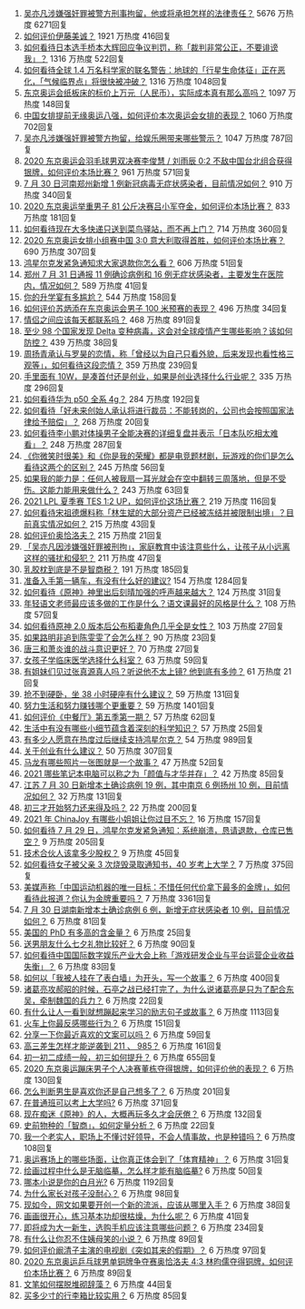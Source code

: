 1. [吴亦凡涉嫌强奸罪被警方刑事拘留，他或将承担怎样的法律责任？](https://www.zhihu.com/question/476402372) 5676 万热度 6271回复
1. [如何评价伊藤美诚？](https://www.zhihu.com/question/301233410) 1921 万热度 416回复
1. [如何看待日本选手桥本大辉回应争议判罚，称「裁判非常公正，不要诽谤我」？](https://www.zhihu.com/question/476259609) 1316 万热度 522回复
1. [如何看待全球 1.4 万名科学家的联名警告：地球的「行星生命体征」正在恶化，「气候临界点」将很快被冲破？](https://www.zhihu.com/question/475867319) 1316 万热度 1048回复
1. [东京奥运会纸板床的标价上万元（人民币），实际成本真有那么高吗？](https://www.zhihu.com/question/475301096) 1097 万热度 148回复
1. [中国女排提前无缘奥运八强，如何评价本次奥运会女排的表现？](https://www.zhihu.com/question/476309245) 1060 万热度 702回复
1. [吴亦凡涉嫌强奸罪被警方拘留，给娱乐圈带来哪些警示？](https://www.zhihu.com/question/476403288) 1047 万热度 787回复
1. [2020 东京奥运会羽毛球男双决赛李俊慧 / 刘雨辰 0:2 不敌中国台北组合获得银牌，如何评价本场比赛？](https://www.zhihu.com/question/476375411) 961 万热度 571回复
1. [7 月 30 日河南郑州新增 1 例新冠病毒无症状感染者，目前情况如何？](https://www.zhihu.com/question/476238434) 910 万热度 340回复
1. [2020 东京奥运举重男子 81 公斤决赛吕小军夺金，如何评价本场比赛？](https://www.zhihu.com/question/476308249) 833 万热度 181回复
1. [如何看待现在大多快递只送到菜鸟驿站，而不再上门？](https://www.zhihu.com/question/271189879) 714 万热度 360回复
1. [2020 东京奥运女排小组赛中国 3:0 意大利取得首胜，如何评价本场比赛？](https://www.zhihu.com/question/476388950) 690 万热度 307回复
1. [鸿星尔克发紧急通知求大家退款你怎么看？](https://www.zhihu.com/question/475844753) 606 万热度 51回复
1. [郑州 7 月 31 日通报 11 例确诊病例和 16 例无症状感染者，主要发生在医院内，情况如何？](https://www.zhihu.com/question/476384303) 589 万热度 41回复
1. [你的升学宴有多尴尬？](https://www.zhihu.com/question/293226791) 544 万热度 158回复
1. [如何评价苏炳添在东京奥运会男子 100 米预赛的表现？](https://www.zhihu.com/question/476364116) 496 万热度 34回复
1. [情侣之间应该每天都联系吗？](https://www.zhihu.com/question/447408356) 468 万热度 891回复
1. [至少 98 个国家发现 Delta 变种病毒，这会对全球疫情产生哪些影响？该如何防控？](https://www.zhihu.com/question/469697644) 439 万热度 38回复
1. [周扬青承认与罗昊的恋情，称「曾经以为自己只看外貌，后来发现也看性格三观等」，如何看待这段恋情？](https://www.zhihu.com/question/476275195) 359 万热度 239回复
1. [手里面有 10W，是凑首付还是创业，如果是创业选择什么行业呢？](https://www.zhihu.com/question/470204344) 335 万热度 296回复
1. [如何看待华为 p50 全系 4g？](https://www.zhihu.com/question/475918228) 284 万热度 192回复
1. [如何看待「好未来创始人承认将进行裁员：不能转岗的，公司也会按照国家法律给予赔偿」？](https://www.zhihu.com/question/476043703) 268 万热度 20回复
1. [如何看待李小鹏对体操男子全能决赛的详细复盘并表示「日本队吃相太难看」？](https://www.zhihu.com/question/476106089) 248 万热度 287回复
1. [《你微笑时很美》和《你是我的荣耀》都是电竞题材剧，玩游戏的你们是怎么看待这两个的区别？](https://www.zhihu.com/question/475198741) 245 万热度 56回复
1. [如果我的能力是：任何人被我扇一耳光就会在空中翻转三周落地，但是不受伤。这能力能用来做什么？](https://www.zhihu.com/question/475796319) 243 万热度 63回复
1. [2021 LPL 夏季赛 TES 1:2 UP，如何评价这场比赛？](https://www.zhihu.com/question/476332362) 219 万热度 116回复
1. [如何看待宋祖德爆料称「林生斌的大部分资产已经被冻结并被限制出境」？目前真实情况如何？](https://www.zhihu.com/question/475884091) 215 万热度 43回复
1. [如何评价奥恰洛夫？](https://www.zhihu.com/question/56063003) 215 万热度 21回复
1. [「吴亦凡因涉嫌强奸罪被刑拘」，家庭教育中该注意些什么，让孩子从小远离这样的骚扰和侵犯？](https://www.zhihu.com/question/473322713) 211 万热度 47回复
1. [乳胶枕到底是不是智商税？](https://www.zhihu.com/question/419436850) 191 万热度 185回复
1. [准备入手第一辆车，有没有什么好的建议?](https://www.zhihu.com/question/378869694) 154 万热度 1284回复
1. [如何看待《原神》神里出后刻晴加强的呼声越来越大？](https://www.zhihu.com/question/475370579) 124 万热度 31回复
1. [年轻语文老师最应该多做的工作是什么？语文课最好的风格是什么？](https://www.zhihu.com/question/22151950) 108 万热度 57回复
1. [如何看待原神 2.0 版本后公布稻妻角色几乎全是女性？](https://www.zhihu.com/question/474095484) 103 万热度 27回复
1. [如果路明非追到陈雯雯了会怎么样？](https://www.zhihu.com/question/470183836) 90 万热度 23回复
1. [唐三和萧炎谁的战斗意识更好？](https://www.zhihu.com/question/473523061) 70 万热度 27回复
1. [女孩子学临床医学选择什么科室？](https://www.zhihu.com/question/457985759) 63 万热度 59回复
1. [有姐妹们见过张真源真人吗？听说他不太上镜? 他到底有多帅？](https://www.zhihu.com/question/475076447) 61 万热度 21回复
1. [抢不到硬卧，坐 38 小时硬座有什么建议？](https://www.zhihu.com/question/472241240) 59 万热度 131回复
1. [努力生活和努力赚钱哪个更重要？](https://www.zhihu.com/question/466534018) 59 万热度 1401回复
1. [如何评价《中餐厅》第五季第一期？](https://www.zhihu.com/question/476136132) 57 万热度 62回复
1. [生活中有没有哪些小细节蕴含着深刻的科学知识？](https://www.zhihu.com/question/62187751) 57 万热度 25回复
1. [有多少人愿意在热度过后继续支持鸿星尔克？](https://www.zhihu.com/question/475165610) 54 万热度 989回复
1. [关于创业有什么建议？](https://www.zhihu.com/question/446914260) 50 万热度 307回复
1. [马龙有哪些照片一张图就是一个故事？](https://www.zhihu.com/question/64779332) 47 万热度 52回复
1. [2021 哪些笔记本电脑可以称之为「颜值与才华并存」？](https://www.zhihu.com/question/476065161) 42 万热度 85回复
1. [江苏 7 月 30 日新增本土确诊病例 19 例，其中南京 6 例扬州 10 例，目前情况如何？](https://www.zhihu.com/question/476234439) 32 万热度 131回复
1. [初三才开始努力还来得及吗？](https://www.zhihu.com/question/476209112) 22 万热度 200回复
1. [2021 年 ChinaJoy 有哪些小姐姐让你过目不忘？](https://www.zhihu.com/question/475809233) 16 万热度 157回复
1. [如何看待 7 月 29 日，鸿星尔克发紧急通知：系统崩溃，恳请退款，仓库已售空？](https://www.zhihu.com/question/475821906) 9 万热度 205回复
1. [技术合伙人该拿多少股权？](https://www.zhihu.com/question/29486892) 9 万热度 45回复
1. [如何看待女子被父亲 3 次烧毁录取通知书，40 岁考上大学？](https://www.zhihu.com/question/475532931) 7 万热度 375回复
1. [美媒声称「中国运动机器的唯一目标：不惜任何代价拿下最多的金牌」，如何看待此报道？你认为金牌重要吗？](https://www.zhihu.com/question/476132907) 7 万热度 3361回复
1. [7 月 30 日湖南新增本土确诊病例 6 例，新增无症状感染者 10 例，目前情况如何？](https://www.zhihu.com/question/476244970) 6 万热度 81回复
1. [美国的 PhD 有多高的含金量？](https://www.zhihu.com/question/35995881) 6 万热度 25回复
1. [送男朋友什么七夕礼物比较好？](https://www.zhihu.com/question/64471789) 6 万热度 90回复
1. [如何看待中国国际数字娱乐产业大会上称「游戏研发企业与平台运营企业收益失衡」？](https://www.zhihu.com/question/475937921) 6 万热度 83回复
1. [如何以「我被人挂在了表白墙」为开头，写一个故事？](https://www.zhihu.com/question/461083286) 6 万热度 400回复
1. [诸葛亮攻郝昭的时候，石亭之战已经打完了，为什么说诸葛亮是只为了配合东吴，牵制魏国的兵力？](https://www.zhihu.com/question/475460785) 6 万热度 22回复
1. [有什么让人一看到就想蹦起来学习的励志句子或故事？](https://www.zhihu.com/question/362150253) 6 万热度 1113回复
1. [火车上你最反感哪些行为？](https://www.zhihu.com/question/473364259) 6 万热度 151回复
1. [分享一下你最近喜欢的文案可以吗？](https://www.zhihu.com/question/475699894) 6 万热度 59回复
1. [高三差生怎样才能逆袭到 211 、 985？](https://www.zhihu.com/question/37888095) 6 万热度 161回复
1. [初一初二成绩一般，初三如何提升？](https://www.zhihu.com/question/475367064) 6 万热度 655回复
1. [2020 东京奥运蹦床男子个人决赛董栋夺得银牌，如何评价他的表现？](https://www.zhihu.com/question/476294648) 6 万热度 130回复
1. [怎么判断男生是喜欢你还是自己想多了？](https://www.zhihu.com/question/357688189) 6 万热度 201回复
1. [在普通班可以考上大学吗?](https://www.zhihu.com/question/475660980) 6 万热度 371回复
1. [现在痴迷《原神》的人，大概再玩多久才会厌倦？](https://www.zhihu.com/question/474744292) 6 万热度 132回复
1. [史前物种的「智商」，如何定量分析？](https://www.zhihu.com/question/473261981) 6 万热度 22回复
1. [我一个老实人，职场上不懂讨好领导，不会人情事故，也是种错吗？](https://www.zhihu.com/question/474920043) 6 万热度 108回复
1. [奥运赛场上的哪些场面，让你真正体会到了「体育精神」？](https://www.zhihu.com/question/475393069) 6 万热度 31回复
1. [绘画过程中什么是无脑临摹，怎么样才能有脑临摹?](https://www.zhihu.com/question/428922768) 6 万热度 50回复
1. [哪本小说是你的白月光?](https://www.zhihu.com/question/468956398) 6 万热度 1192回复
1. [为什么家长对孩子没耐心？](https://www.zhihu.com/question/465928647) 6 万热度 98回复
1. [现如今，网文如果要开创一个新的流派，应该从哪里入手？](https://www.zhihu.com/question/474813938) 6 万热度 38回复
1. [画画很开心，练习基本功却很枯燥，为什么呢？](https://www.zhihu.com/question/473190716) 6 万热度 41回复
1. [即将成为大一新生，选购手机应该注意哪些问题？](https://www.zhihu.com/question/463892618) 6 万热度 234回复
1. [有什么让你忍不住姨母笑的小说？](https://www.zhihu.com/question/443447926) 6 万热度 89回复
1. [如何评价阚清子主演的电视剧《突如其来的假期》？](https://www.zhihu.com/question/472523847) 6 万热度 97回复
1. [2020 东京奥运乒乓球男单铜牌争夺赛奥恰洛夫 4:3 林昀儒夺得铜牌，如何评价本场比赛？](https://www.zhihu.com/question/476142782) 6 万热度 89回复
1. [文笔如何摆脱堆砌辞藻？](https://www.zhihu.com/question/475120674) 6 万热度 44回复
1. [买多少寸的行李箱比较实用？](https://www.zhihu.com/question/424505611) 6 万热度 85回复